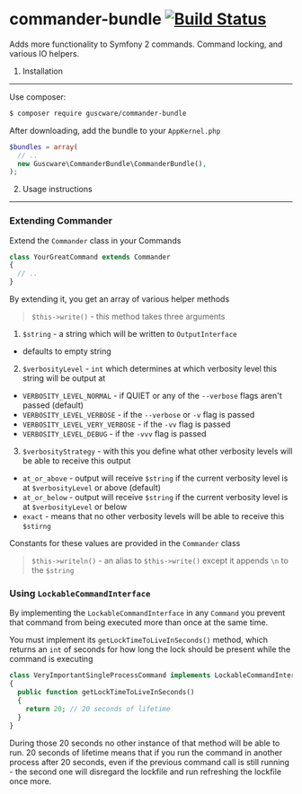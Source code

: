 # commander-bundle [![Build Status](https://travis-ci.org/guscware/commander-bundle.svg)](https://travis-ci.org/guscware/commander-bundle)

Adds more functionality to Symfony 2 commands. Command locking, and various IO helpers.

1. Installation
---------------

Use composer:  
```bash
$ composer require guscware/commander-bundle
```

After downloading, add the bundle to your `AppKernel.php`  
```php
$bundles = array(
  // ..
  new Guscware\CommanderBundle\CommanderBundle(),
);
```

2. Usage instructions
---------------------

### Extending Commander  

Extend the `Commander` class in your Commands

```php
class YourGreatCommand extends Commander
{
  // ..
}
```

By extending it, you get an array of various helper methods

> `$this->write()` - this method takes three arguments

1. `$string` - a string which will be written to `OutputInterface`
  * defaults to empty string
2. `$verbosityLevel` - `int` which determines at which verbosity level this string will be output at
  * `VERBOSITY_LEVEL_NORMAL` - if QUIET or any of the `--verbose` flags aren't passed (default)
  * `VERBOSITY_LEVEL_VERBOSE` - if the `--verbose` or `-v` flag is passed
  * `VERBOSITY_LEVEL_VERY_VERBOSE` - if the `-vv` flag is passed
  * `VERBOSITY_LEVEL_DEBUG` - if the `-vvv` flag is passed
3. `$verbosityStrategy` - with this you define what other verbosity levels will be able to receive this output
  * `at_or_above` - output will receive `$string` if the current verbosity level is at `$verbosityLevel` or above (default)
  * `at_or_below` - output will receive `$string` if the current verbosity level is at `$verbosityLevel` or below
  * `exact` - means that no other verbosity levels will be able to receive this `$stirng`

Constants for these values are provided in the `Commander` class

> `$this->writeln()` - an alias to `$this->write()` except it appends `\n` to the `$string`

### Using `LockableCommandInterface`

By implementing the `LockableCommandInterface` in any `Command` you prevent that command from being executed more than once at the same time.

You must implement its `getLockTimeToLiveInSeconds()` method, which returns an `int` of seconds for how long the lock should be present while the command is executing

```php
class VeryImportantSingleProcessCommand implements LockableCommandInterface
{
  public function getLockTimeToLiveInSeconds()
  {
    return 20; // 20 seconds of lifetime
  }
}
```

During those 20 seconds no other instance of that method will be able to run.
20 seconds of lifetime means that if you run the command in another process after 20 seconds, even if the previous command call is still running - the second one will disregard the lockfile and run refreshing the lockfile once more.
